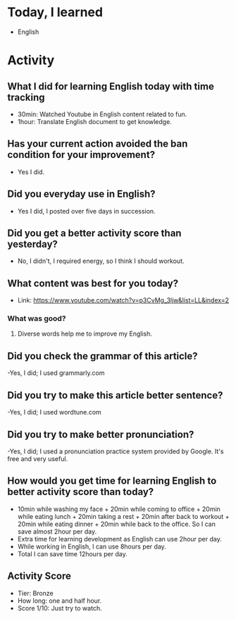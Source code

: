 # Today, I learned 
- English

# Activity
## What I did for learning English today with time tracking
- 30min: Watched Youtube in English content related to fun.
- 1hour: Translate English document to get knowledge. 

## Has your current action avoided the ban condition for your improvement?
- Yes I did.

## Did you everyday use in English?
- Yes I did, I posted over five days in succession.

## Did you get a better activity score than yesterday?
- No, I didn't, I required energy, so I think I should workout.

## What content was best for you today?
- Link: https://www.youtube.com/watch?v=p3CvMg_3ljw&list=LL&index=2

### What was good?
1. Diverse words help me to improve my English.

## Did you check the grammar of this article?
-Yes, I did; I used grammarly.com 

## Did you try to make this article better sentence?
-Yes, I did; I used wordtune.com

## Did you try to make better pronunciation?
-Yes, I did; I used a pronunciation practice system provided by Google. It's free and very useful.

## How would you get time for learning English to better activity score than today?
- 10min while washing my face + 20min while coming to office + 20min while eating lunch + 20min taking a rest + 20min after back to workout + 20min while eating dinner + 20min while back to the office. So I can save almost 2hour per day.
- Extra time for learning development as English can use 2hour per day.
- While working in English, I can use 8hours per day.
- Total I can save time 12hours per day.

## Activity Score
- Tier: Bronze
- How long: one and half hour.
- Score 1/10: Just try to watch.
